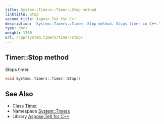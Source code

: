 ```yaml
---
title: System::Timers::Timer::Stop method
linktitle: Stop
second_title: Aspose.TeX for C++
description: 'System::Timers::Timer::Stop method. Stops timer in C++.'
type: docs
weight: 1200
url: /cpp/system.timers/timer/stop/
---
```

## Timer::Stop method


Stops timer.

```cpp
void System::Timers::Timer::Stop()
```

## See Also

* Class [Timer](../)
* Namespace [System::Timers](../../)
* Library [Aspose.TeX for C++](../../../)
